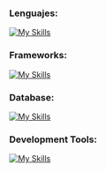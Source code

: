 ### Lenguajes:
[![My Skills](https://skillicons.dev/icons?i=js,html,css,java,php,py)](https://skillicons.dev)

### Frameworks:
[![My Skills](https://skillicons.dev/icons?i=tailwind,react,laravel,spring,bootstrap,astro)](https://skillicons.dev)

### Database:
[![My Skills](https://skillicons.dev/icons?i=mysql,mongodb,firebase,mssql)](https://skillicons.dev)

### Development Tools:
[![My Skills](https://skillicons.dev/icons?i=nodejs,npm,visualstudio,git,github)](https://skillicons.dev)

